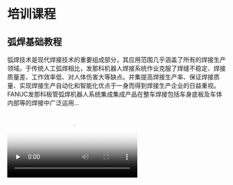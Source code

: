 # 培训课程

## 弧焊基础教程

弧焊技术是现代焊接技术的重要组成部分，其应用范围几乎涵盖了所有的焊接生产领域。于传统人工弧焊相比，发那科机器人焊接系统作业克服了焊缝不稳定、焊接质量差、工作效率低、对人体伤害大等缺点。并集提高焊接生产率、保证焊接质量、实现焊接生产自动化和智能化优点于一身而得到焊接生产企业的日益重视。FANUC发那科板管弧焊机器人系统集成集成产品在整车焊接包括车身底板及车体内部等的焊接中广泛运用...

<video controls preload="none" poster="../../_media/hh/3.jpg">
    <source id="mp4" src="https://imgcdn.robo2025.com/wiki/videos/wiki_01.mp4" type="video/mp4">
</video>
